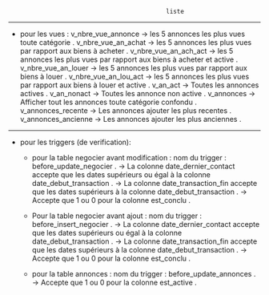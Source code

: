                                                 liste
- - - 
- pour les vues : 
    v_nbre_vue_annonce -> les 5 annonces les plus vues toute catégorie .
    v_nbre_vue_an_achat -> les 5 annonces les plus vues par rapport aux biens à acheter .
    v_nbre_vue_an_ach_act -> les 5 annonces les plus vues par rapport aux biens à acheter et active .
    v_nbre_vue_an_louer -> les 5 annonces les plus vues par rapport aux biens à louer .
    v_nbre_vue_an_lou_act -> les 5 annonces les plus vues par rapport aux biens à louer et active .
    v_an_act -> Toutes les annonces  actives .
    v_an_nonact -> Toutes les annonce non  active .
    v_annonces -> Afficher tout les annonces toute catégorie confondu .
    v_annonces_recente -> Les annonces ajouter les plus recentes .
    v_annonces_ancienne -> Les annonces ajouter les plus anciennes .

- - - 
- pour les triggers (de verification): 

    - pour la table negocier avant modification :
    nom du trigger : before_update_negocier .
        -> La colonne date_dernier_contact accepte que les dates supérieurs ou égal  à la colonne  date_debut_transaction . 
        -> La colonne date_transaction_fin accepte que les dates supérieurs  à la colonne date_debut_transaction .
        -> Accepte que 1 ou 0 pour la colonne est_conclu .

    - Pour la table negocier avant ajout :
    nom du trigger :  before_insert_negocier .
        -> La colonne date_dernier_contact accepte que les dates supérieurs ou égal  à la colonne  date_debut_transaction . 
        -> La colonne date_transaction_fin accepte que les dates supérieurs  à la colonne date_debut_transaction .
        -> Accepte que 1 ou 0 pour la colonne est_conclu .

    - pour la table annonces :
    nom du trigger : before_update_annonces .
        -> Accepte que 1 ou 0 pour la colonne est_active .






